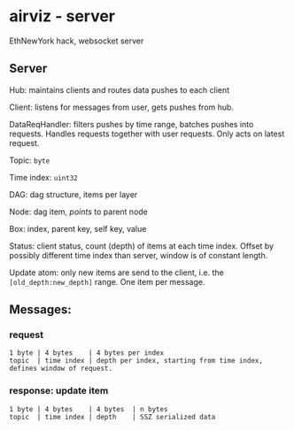 # airviz - server

EthNewYork hack, websocket server

## Server

Hub: maintains clients and routes data pushes to each client

Client: listens for messages from user, gets pushes from hub.

DataReqHandler: filters pushes by time range, batches pushes into requests. Handles requests together with user requests. Only acts on latest request.

Topic: `byte`

Time index: `uint32`

DAG: dag structure, items per layer

Node: dag item, *points* to parent node

Box: index, parent key, self key, value

Status: client status, count (depth) of items at each time index. Offset by possibly different time index than server, window is of constant length.

Update atom: only new items are send to the client, i.e. the `[old_depth:new_depth]` range. One item per message.

## Messages:

### request

```
1 byte | 4 bytes    | 4 bytes per index
topic  | time index | depth per index, starting from time index, defines window of request.
```

### response: update item

```
1 byte | 4 bytes    | 4 bytes  | n bytes
topic  | time index | depth    | SSZ serialized data
```
